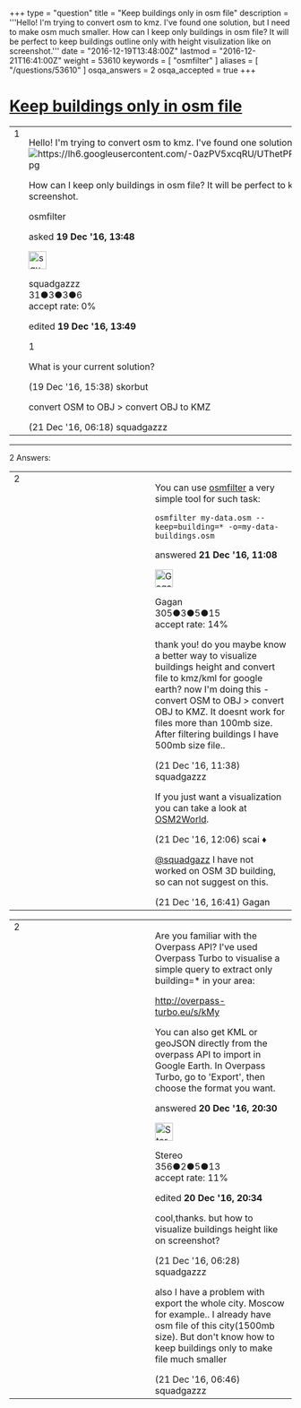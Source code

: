 +++
type = "question"
title = "Keep buildings only in osm file"
description = '''Hello! I&#x27;m trying to convert osm to kmz. I&#x27;ve found one solution, but I need to make osm much smaller.  How can I keep only buildings in osm file? It will be perfect to keep buildings outline only with height visulization like on screenshot.'''
date = "2016-12-19T13:48:00Z"
lastmod = "2016-12-21T16:41:00Z"
weight = 53610
keywords = [ "osmfilter" ]
aliases = [ "/questions/53610" ]
osqa_answers = 2
osqa_accepted = true
+++

<div class="headNormal">

# [Keep buildings only in osm file](/questions/53610/keep-buildings-only-in-osm-file)

</div>

<div id="main-body">

<div id="askform">

<table id="question-table" style="width:100%;">
<colgroup>
<col style="width: 50%" />
<col style="width: 50%" />
</colgroup>
<tbody>
<tr>
<td style="width: 30px; vertical-align: top"><div class="vote-buttons">
<span id="post-53610-upvote" class="ajax-command post-vote up" rel="nofollow" title="I like this post (click again to cancel)"> </span>
<div id="post-53610-score" class="post-score" title="current number of votes">
1
</div>
<span id="post-53610-downvote" class="ajax-command post-vote down" rel="nofollow" title="I dont like this post (click again to cancel)"> </span> <span id="favorite-mark" class="ajax-command favorite-mark" rel="nofollow" title="mark/unmark this question as favorite (click again to cancel)"> </span>
<div id="favorite-count" class="favorite-count">
&#10;</div>
</div></td>
<td><div id="item-right">
<div class="question-body">
<p>Hello! I'm trying to convert osm to kmz. I've found one solution, but I need to make osm much smaller. <img src="https://lh6.googleusercontent.com/-0azPV5xcqRU/UThetPP9JCI/AAAAAAAAAMM/4WYBEnYzP0M/s800/buildings_big.jpg" alt="https://lh6.googleusercontent.com/-0azPV5xcqRU/UThetPP9JCI/AAAAAAAAAMM/4WYBEnYzP0M/s800/buildings_big.jpg" /></p>
<p>How can I keep only buildings in osm file? It will be perfect to keep buildings outline only with height visulization like on screenshot.</p>
</div>
<div id="question-tags" class="tags-container tags">
<span class="post-tag tag-link-osmfilter" rel="tag" title="see questions tagged &#39;osmfilter&#39;">osmfilter</span>
</div>
<div id="question-controls" class="post-controls">
&#10;</div>
<div class="post-update-info-container">
<div class="post-update-info post-update-info-user">
<p>asked <strong>19 Dec '16, 13:48</strong></p>
<img src="https://secure.gravatar.com/avatar/31fafeca5ba9d7301e05003775b9c81a?s=32&amp;d=identicon&amp;r=g" class="gravatar" width="32" height="32" alt="squadgazzz&#39;s gravatar image" />
<p><span>squadgazzz</span><br />
<span class="score" title="31 reputation points">31</span><span title="3 badges"><span class="badge1">●</span><span class="badgecount">3</span></span><span title="3 badges"><span class="silver">●</span><span class="badgecount">3</span></span><span title="6 badges"><span class="bronze">●</span><span class="badgecount">6</span></span><br />
<span class="accept_rate" title="Rate of the user&#39;s accepted answers">accept rate:</span> <span title="squadgazzz has no accepted answers">0%</span></p>
</img>
</div>
<div class="post-update-info post-update-info-edited">
<p><span> edited <strong>19 Dec '16, 13:49</strong> </span></p>
</div>
</div>
<div id="comments-container-53610" class="comments-container">
<span id="53612"></span>
<div id="comment-53612" class="comment">
<div id="post-53612-score" class="comment-score">
1
</div>
<div class="comment-text">
<p>What is your current solution?</p>
</div>
<div id="comment-53612-info" class="comment-info">
<span class="comment-age">(19 Dec '16, 15:38)</span> <span class="comment-user userinfo">skorbut</span>
</div>
</div>
<span id="53619"></span>
<div id="comment-53619" class="comment">
<div id="post-53619-score" class="comment-score">
&#10;</div>
<div class="comment-text">
<p>convert OSM to OBJ &gt; convert OBJ to KMZ</p>
</div>
<div id="comment-53619-info" class="comment-info">
<span class="comment-age">(21 Dec '16, 06:18)</span> <span class="comment-user userinfo">squadgazzz</span>
</div>
</div>
</div>
<div id="comment-tools-53610" class="comment-tools">
&#10;</div>
<div class="clear">
&#10;</div>
<div id="comment-53610-form-container" class="comment-form-container">
&#10;</div>
<div class="clear">
&#10;</div>
</div></td>
</tr>
</tbody>
</table>

------------------------------------------------------------------------

<div class="tabBar">

<span id="sort-top"></span>

<div class="headQuestions">

2 Answers:

</div>

</div>

<span id="53623"></span>

<div id="answer-container-53623" class="answer accepted-answer">

<table style="width:100%;">
<colgroup>
<col style="width: 50%" />
<col style="width: 50%" />
</colgroup>
<tbody>
<tr>
<td style="width: 30px; vertical-align: top"><div class="vote-buttons">
<span id="post-53623-upvote" class="ajax-command post-vote up" rel="nofollow" title="I like this post (click again to cancel)"> </span>
<div id="post-53623-score" class="post-score" title="current number of votes">
2
</div>
<span id="post-53623-downvote" class="ajax-command post-vote down" rel="nofollow" title="I dont like this post (click again to cancel)"> </span> <span class="accept-answer on" rel="nofollow" title="squadgazzz has selected this answer as the correct answer"> </span>
</div></td>
<td><div class="item-right">
<div class="answer-body">
<p>You can use <a href="http://wiki.openstreetmap.org/wiki/Osmfilter">osmfilter</a> a very simple tool for such task:</p>
<pre><code>osmfilter my-data.osm --keep=building=* -o=my-data-buildings.osm</code></pre>
</div>
<div class="answer-controls post-controls">
&#10;</div>
<div class="post-update-info-container">
<div class="post-update-info post-update-info-user">
<p>answered <strong>21 Dec '16, 11:08</strong></p>
<img src="https://secure.gravatar.com/avatar/39d75f04e1a21ba653b41ac75ec1b026?s=32&amp;d=identicon&amp;r=g" class="gravatar" width="32" height="32" alt="Gagan&#39;s gravatar image" />
<p><span>Gagan</span><br />
<span class="score" title="305 reputation points">305</span><span title="3 badges"><span class="badge1">●</span><span class="badgecount">3</span></span><span title="5 badges"><span class="silver">●</span><span class="badgecount">5</span></span><span title="15 badges"><span class="bronze">●</span><span class="badgecount">15</span></span><br />
<span class="accept_rate" title="Rate of the user&#39;s accepted answers">accept rate:</span> <span title="Gagan has 2 accepted answers">14%</span></p>
</div>
</div>
<div id="comments-container-53623" class="comments-container">
<span id="53624"></span>
<div id="comment-53624" class="comment">
<div id="post-53624-score" class="comment-score">
&#10;</div>
<div class="comment-text">
<p>thank you! do you maybe know a better way to visualize buildings height and convert file to kmz/kml for google earth? now I'm doing this - convert OSM to OBJ &gt; convert OBJ to KMZ. It doesnt work for files more than 100mb size. After filtering buildings I have 500mb size file..</p>
</div>
<div id="comment-53624-info" class="comment-info">
<span class="comment-age">(21 Dec '16, 11:38)</span> <span class="comment-user userinfo">squadgazzz</span>
</div>
</div>
<span id="53628"></span>
<div id="comment-53628" class="comment">
<div id="post-53628-score" class="comment-score">
&#10;</div>
<div class="comment-text">
<p>If you just want a visualization you can take a look at <a href="http://osm2world.org/">OSM2World</a>.</p>
</div>
<div id="comment-53628-info" class="comment-info">
<span class="comment-age">(21 Dec '16, 12:06)</span> <span class="comment-user userinfo">scai ♦</span>
</div>
</div>
<span id="53636"></span>
<div id="comment-53636" class="comment">
<div id="post-53636-score" class="comment-score">
&#10;</div>
<div class="comment-text">
<p><a href="http://help.openstreetmap.org/users/13098/squadgazzz">@squadgazz</a> I have not worked on OSM 3D building, so can not suggest on this.</p>
</div>
<div id="comment-53636-info" class="comment-info">
<span class="comment-age">(21 Dec '16, 16:41)</span> <span class="comment-user userinfo">Gagan</span>
</div>
</div>
</div>
<div id="comment-tools-53623" class="comment-tools">
&#10;</div>
<div class="clear">
&#10;</div>
<div id="comment-53623-form-container" class="comment-form-container">
&#10;</div>
<div class="clear">
&#10;</div>
</div></td>
</tr>
</tbody>
</table>

</div>

<span id="53618"></span>

<div id="answer-container-53618" class="answer">

<table style="width:100%;">
<colgroup>
<col style="width: 50%" />
<col style="width: 50%" />
</colgroup>
<tbody>
<tr>
<td style="width: 30px; vertical-align: top"><div class="vote-buttons">
<span id="post-53618-upvote" class="ajax-command post-vote up" rel="nofollow" title="I like this post (click again to cancel)"> </span>
<div id="post-53618-score" class="post-score" title="current number of votes">
2
</div>
<span id="post-53618-downvote" class="ajax-command post-vote down" rel="nofollow" title="I dont like this post (click again to cancel)"> </span>
</div></td>
<td><div class="item-right">
<div class="answer-body">
<p>Are you familiar with the Overpass API? I've used Overpass Turbo to visualise a simple query to extract only building=* in your area:</p>
<p><a href="http://overpass-turbo.eu/s/kMy">http://overpass-turbo.eu/s/kMy</a></p>
<p>You can also get KML or geoJSON directly from the overpass API to import in Google Earth. In Overpass Turbo, go to 'Export', then choose the format you want.</p>
</div>
<div class="answer-controls post-controls">
&#10;</div>
<div class="post-update-info-container">
<div class="post-update-info post-update-info-user">
<p>answered <strong>20 Dec '16, 20:30</strong></p>
<img src="https://secure.gravatar.com/avatar/aace33beb0d1a608b0763ac8a2404049?s=32&amp;d=identicon&amp;r=g" class="gravatar" width="32" height="32" alt="Stereo&#39;s gravatar image" />
<p><span>Stereo</span><br />
<span class="score" title="356 reputation points">356</span><span title="2 badges"><span class="badge1">●</span><span class="badgecount">2</span></span><span title="5 badges"><span class="silver">●</span><span class="badgecount">5</span></span><span title="13 badges"><span class="bronze">●</span><span class="badgecount">13</span></span><br />
<span class="accept_rate" title="Rate of the user&#39;s accepted answers">accept rate:</span> <span title="Stereo has one accepted answer">11%</span></p>
</div>
<div class="post-update-info post-update-info-edited">
<p><span> edited <strong>20 Dec '16, 20:34</strong> </span></p>
</div>
</div>
<div id="comments-container-53618" class="comments-container">
<span id="53620"></span>
<div id="comment-53620" class="comment">
<div id="post-53620-score" class="comment-score">
&#10;</div>
<div class="comment-text">
<p>cool,thanks. but how to visualize buildings height like on screenshot?</p>
</div>
<div id="comment-53620-info" class="comment-info">
<span class="comment-age">(21 Dec '16, 06:28)</span> <span class="comment-user userinfo">squadgazzz</span>
</div>
</div>
<span id="53621"></span>
<div id="comment-53621" class="comment">
<div id="post-53621-score" class="comment-score">
&#10;</div>
<div class="comment-text">
<p>also I have a problem with export the whole city. Moscow for example.. I already have osm file of this city(1500mb size). But don't know how to keep buildings only to make file much smaller</p>
</div>
<div id="comment-53621-info" class="comment-info">
<span class="comment-age">(21 Dec '16, 06:46)</span> <span class="comment-user userinfo">squadgazzz</span>
</div>
</div>
</div>
<div id="comment-tools-53618" class="comment-tools">
&#10;</div>
<div class="clear">
&#10;</div>
<div id="comment-53618-form-container" class="comment-form-container">
&#10;</div>
<div class="clear">
&#10;</div>
</div></td>
</tr>
</tbody>
</table>

</div>

<div class="paginator-container-left">

</div>

</div>

</div>

